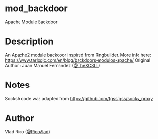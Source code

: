 # mod_backdoor
Apache Module Backdoor 

# Description
An Apache2 module backdoor inspired from Ringbuilder.
More info here: https://www.tarlogic.com/en/blog/backdoors-modulos-apache/
Original Author : Juan Manuel Fernandez ([@TheXC3LL](https://twitter.com/TheXC3LL))

# Notes
Socks5 code was adapted from https://github.com/fgssfgss/socks_proxy

# Author
Vlad Rico ([@RicoVlad](https://twitter.com/RicoVlad))
